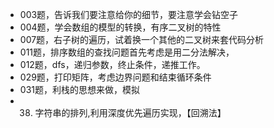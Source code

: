 * 003题，告诉我们要注意给你的细节，要注意学会钻空子
* 004题，学会数组的模型的转换，有序二叉树的特性
* 007题，右子树的遍历，试着换一个其他的二叉树来套代码分析
* 011题，排序数组的查找问题首先考虑是用二分法解决，
* 012题，dfs，递归参数，终止条件，递推工作。
* 029题，打印矩阵，考虑边界问题和结束循环条件
* 031题，利栈的思想来做，模拟
* 038. 字符串的排列,利用深度优先遍历实现，【回溯法】
